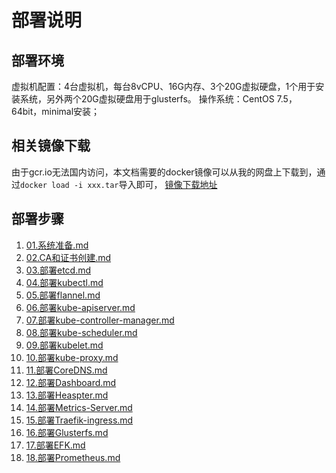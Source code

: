 # 部署说明

## 部署环境

虚拟机配置：4台虚拟机，每台8vCPU、16G内存、3个20G虚拟硬盘，1个用于安装系统，另外两个20G虚拟硬盘用于glusterfs。
操作系统：CentOS 7.5，64bit，minimal安装；

## 相关镜像下载

由于gcr.io无法国内访问，本文档需要的docker镜像可以从我的网盘上下载到，通过`docker load -i xxx.tar`导入即可，
[镜像下载地址](https://pan.baidu.com/s/1VMM2aUZuCac4OR0kXkwDXw)

## 部署步骤

1. [01.系统准备.md](01.系统准备.md)
1. [02.CA和证书创建.md](02.CA和证书创建.md)
1. [03.部署etcd.md](03.部署etcd.md)
1. [04.部署kubectl.md](04.部署kubectl.md)
1. [05.部署flannel.md](05.部署flannel.md)
1. [06.部署kube-apiserver.md](06.部署kube-apiserver.md)
1. [07.部署kube-controller-manager.md](07.部署kube-controller-manager.md)
1. [08.部署kube-scheduler.md](08.部署kube-scheduler.md)
1. [09.部署kubelet.md](09.部署kubelet.md)
1. [10.部署kube-proxy.md](10.部署kube-proxy.md)
1. [11.部署CoreDNS.md](11.部署CoreDNS.md)
1. [12.部署Dashboard.md](12.部署Dashboard.md)
1. [13.部署Heaspter.md](13.部署Heaspter.md)
1. [14.部署Metrics-Server.md](14.部署Metrics-Server.md)
1. [15.部署Traefik-ingress.md](15.部署Traefik-ingress.md)
1. [16.部署Glusterfs.md](16.部署Glusterfs.md)
1. [17.部署EFK.md](17.部署EFK.md)
1. [18.部署Prometheus.md](18.部署Prometheus.md)